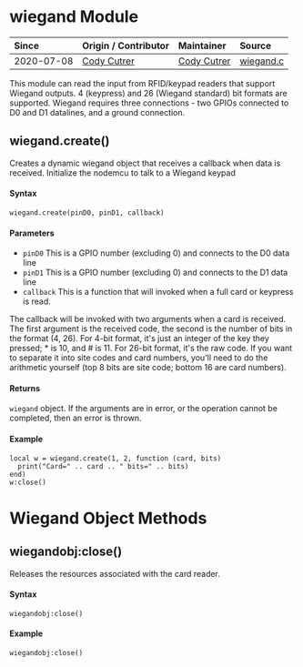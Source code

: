 # wiegand Module
| Since  | Origin / Contributor  | Maintainer  | Source  |
| :----- | :-------------------- | :---------- | :------ |
| 2020-07-08 | [Cody Cutrer](https://github.com/ccutrer) | [Cody Cutrer](https://github.com/ccutrer) | [wiegand.c](../../app/modules/wiegand.c)|

This module can read the input from RFID/keypad readers that support Wiegand outputs. 4 (keypress) and 26 (Wiegand standard) bit formats are supported. Wiegand requires three connections - two GPIOs connected to D0 and D1 datalines, and a ground connection.

## wiegand.create()
Creates a dynamic wiegand object that receives a callback when data is received.
Initialize the nodemcu to talk to a Wiegand keypad

#### Syntax
`wiegand.create(pinD0, pinD1, callback)`

#### Parameters
- `pinD0` This is a GPIO number (excluding 0) and connects to the D0 data line
- `pinD1` This is a GPIO number (excluding 0) and connects to the D1 data line
- `callback` This is a function that will invoked when a full card or keypress is read.

The callback will be invoked with two arguments when a card is received. The first argument is the received code,
the second is the number of bits in the format (4, 26). For 4-bit format, it's just an integer of the key they
pressed; * is 10, and # is 11. For 26-bit format, it's the raw code. If you want to separate it into site codes
and card numbers, you'll need to do the arithmetic yourself (top 8 bits are site code; bottom 16 are card
numbers).

#### Returns
`wiegand` object. If the arguments are in error, or the operation cannot be completed, then an error is thrown.

#### Example

    local w = wiegand.create(1, 2, function (card, bits)
      print("Card=" .. card .. " bits=" .. bits)
    end)
    w:close()

# Wiegand Object Methods

## wiegandobj:close()
Releases the resources associated with the card reader.

#### Syntax
`wiegandobj:close()`

#### Example

    wiegandobj:close()
